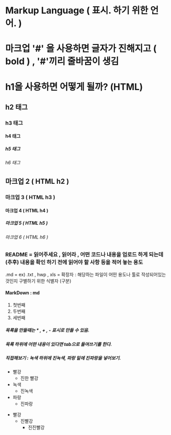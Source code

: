# Markup Language ( 표시. 하기 위한 언어. )

# 마크업 '#' 을 사용하면 글자가 진해지고 ( bold ) , '#'끼리 줄바꿈이 생김

<h1> h1을 사용하면 어떻게 될까? (HTML) </h1>

<h2> h2 태그 </h2>
<h3> h3 태그 </h3>
<h4> h4 태그 </h4>
<h5> h5 태그 </h5>
<h6> h6 태그 </h6>

## 마크업 2 ( HTML h2 )
### 마크업 3 ( HTML h3 )
#### 마크업 4 ( HTML h4 )
##### 마크업 5 ( HTML h5 )
###### 마크업 6 ( HTML h6 )

### README = 읽어주세요 , 읽어라 , 어떤 코드나 내용을 업로드 하게 되는데 (추후) 내용을 확인 하기 전에 읽어야 할 사항 등을 적어 놓는 용도
.md = ex) .txt , hwp , xls = 확장자 : 해당하는 파일이 어떤 용도나 툴로 작성되어있는 것인지 구별하기 위한 식별자 (구분)
#### MarkDown : md

1. 첫번째
2. 두번째
3. 세번째

##### 목록을 만들때는 * , + , - 표시로 만들 수 있음.
##### 목록 하위에 어떤 내용이 있다면 tab으로 들여쓰기를 한다.
##### 직접해보기 : 녹색 하위에 진녹색, 파랑 밑에 진파랑을 넣어보기.
* 빨강
  * 진한 빨강
* 녹색
  * 진녹색
* 파랑
  * 진파랑
+ 빨강
  + 진빨강
    + 진진빨강
